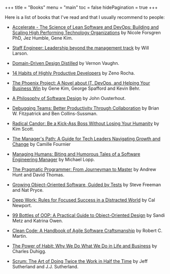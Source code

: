 +++
title = "Books"
menu = "main"
toc = false
hidePagination = true
+++

Here is a list of books that I've read and that I usually recommend to people:

- [Accelerate - The Science of Lean Software and DevOps: Building and Scaling High Performing Technology Organizations](https://a.co/d/7IoMVfc) by Nicole Forsgren PhD, Jez Humble, Gene Kim.

- [Staff Engineer: Leadership beyond the management track](https://www.amazon.com/Staff-Engineer-Leadership-beyond-management/dp/1736417916/ref=sr_1_1?keywords=staff+software+engineer&qid=1669947556&sprefix=Staff+sof%2Caps%2C240&sr=8-1) by Will Larson.

- [Domain-Driven Design Distilled](https://www.amazon.com.br/Domain-Driven-Design-Distilled-English-Vaughn-ebook/dp/B01JJSGE5S/ref=sr_1_5?crid=30F9X50YV8RYF&keywords=domain+driven+design+distilled&qid=1668893900&qu=eyJxc2MiOiIxLjQ1IiwicXNhIjoiMS4xMCIsInFzcCI6IjAuNjUifQ%3D%3D&sprefix=domain+driven+design+dis%2Caps%2C210&sr=8-5&ufe=app_do%3Aamzn1.fos.fcd6d665-32ba-4479-9f21-b774e276a678) by Vernon Vaughn.

- [14 Habits of Highly Productive Developers](https://www.amazon.com/14-Habits-Highly-Productive-Developers-ebook/dp/B08BF74RRG/ref=sr_1_1?crid=FUYSP61N72Z9&keywords=14+habits+of+highly+productive+developers&qid=1662664072&sprefix=14+habits+%2Caps%2C240&sr=8-1) by Zeno Rocha.

- [The Phoenix Project: A Novel about IT, DevOps, and Helping Your Business Win](https://www.amazon.com/Phoenix-Project-DevOps-Helping-Business/dp/1942788290/ref=sr_1_1?crid=3I166X7NJV0ZQ&keywords=the+phoenix+project&qid=1656001470&sprefix=the+phoenix+projec%2Caps%2C200&sr=8-1) by Gene Kim, George Spafford and Kevin Behr.

- [A Philosophy of Software Design](https://www.amazon.com/Philosophy-Software-Design-2nd/dp/173210221X/ref=sr_1_1?crid=341VC994SN021&keywords=philosophy+of+software+design&qid=1640798248&sprefix=Philosophy+of+software%2Caps%2C229&sr=8-1) by John Ousterhout.

- [Debugging Teams: Better Productivity Through Collaboration](https://www.amazon.com/Debugging-Teams-Productivity-through-Collaboration/dp/1491932058/ref=sr_1_1?keywords=debugging+teams&qid=1636828945&sr=8-1) by Brian W. Fitzpatrick and Ben Collins-Sussman.

- [Radical Candor: Be a Kick-Ass Boss Without Losing Your Humanity](https://www.amazon.com/Radical-Candor-Revised-Kick-Ass-Humanity/dp/1250235375/ref=sr_1_1?keywords=radical+candor&qid=1636829152&s=books&sr=1-1) by Kim Scott.

- [The Manager's Path: A Guide for Tech Leaders Navigating Growth and Change](https://a.co/d/33wzoJ1) by Camille Fournier

- [Managing Humans: Biting and Humorous Tales of a Software Engineering Manager](https://www.amazon.com/Managing-Humans-Humorous-Software-Engineering-ebook/dp/B01J53IE1O/ref=sr_1_1?crid=3K3DM8LIR0GUZ&dchild=1&keywords=managing+humans&qid=1590437218&sprefix=Managing+Huma%2Caps%2C288&sr=8-1) by Michael Lopp.

- [The Pragmatic Programmer: From Journeyman to Master](https://www.amazon.com/Pragmatic-Programmer-Journeyman-Master-ebook/dp/B003GCTQAE/ref=sr_1_2?crid=3MYSNFM7RH952&dchild=1&keywords=the+pragmatic+programmer&qid=1590438003&sprefix=The+pragm%2Caps%2C285&sr=8-2) by Andrew Hunt and David Thomas.

- [Growing Object-Oriented Software, Guided by Tests](https://www.amazon.com/Growing-Object-Oriented-Software-Addison-Wesley-Signature-ebook/dp/B002TIOYVW/ref=sr_1_1?crid=VD1ZQ3ID85GP&dchild=1&keywords=growing+object+oriented+software+guided+by+tests&qid=1590437977&sprefix=Growing+Obj%2Caps%2C285&sr=8-1) by Steve Freeman and Nat Pryce.

- [Deep Work: Rules for Focused Success in a Distracted World](https://www.amazon.com/Deep-Work-Focused-Success-Distracted-ebook/dp/B00X47ZVXM/ref=sr_1_1?dchild=1&keywords=deep+work&qid=1590437923&sr=8-1) by Cal Newport.

- [99 Bottles of OOP: A Practical Guide to Object-Oriented Design](https://www.sandimetz.com/99bottles) by Sandi Metz and Katrina Owen.

- [Clean Code: A Handbook of Agile Software Craftsmanship](https://www.amazon.com.br/Clean-Code-Handbook-Software-Craftsmanship-ebook/dp/B001GSTOAM/ref=asc_df_B001GSTOAM/?tag=googleshopp00-20&linkCode=df0&hvadid=379765265654&hvpos=&hvnetw=g&hvrand=17961689086219937279&hvpone=&hvptwo=&hvqmt=&hvdev=c&hvdvcmdl=&hvlocint=&hvlocphy=1001773&hvtargid=pla-406130706465&psc=1) by Robert C. Martin.

- [The Power of Habit: Why We Do What We Do in Life and Business](https://www.amazon.com.br/Power-Habit-What-Life-Business/dp/081298160X) by Charles Duhigg.

- [Scrum: The Art of Doing Twice the Work in Half the Time](https://www.amazon.com.br/Scrum-Doing-Twice-Work-English-ebook/dp/B00JI54HCU/ref=sr_1_1?__mk_pt_BR=%C3%85M%C3%85%C5%BD%C3%95%C3%91&crid=3FO3UMVOYOY7T&keywords=scrum+the+art+of+doing+twice+the+work+in+half+the+time&qid=1590437414&sprefix=scrum%2Caps%2C285&sr=8-1) by Jeff Sutherland and J.J. Sutherland.
